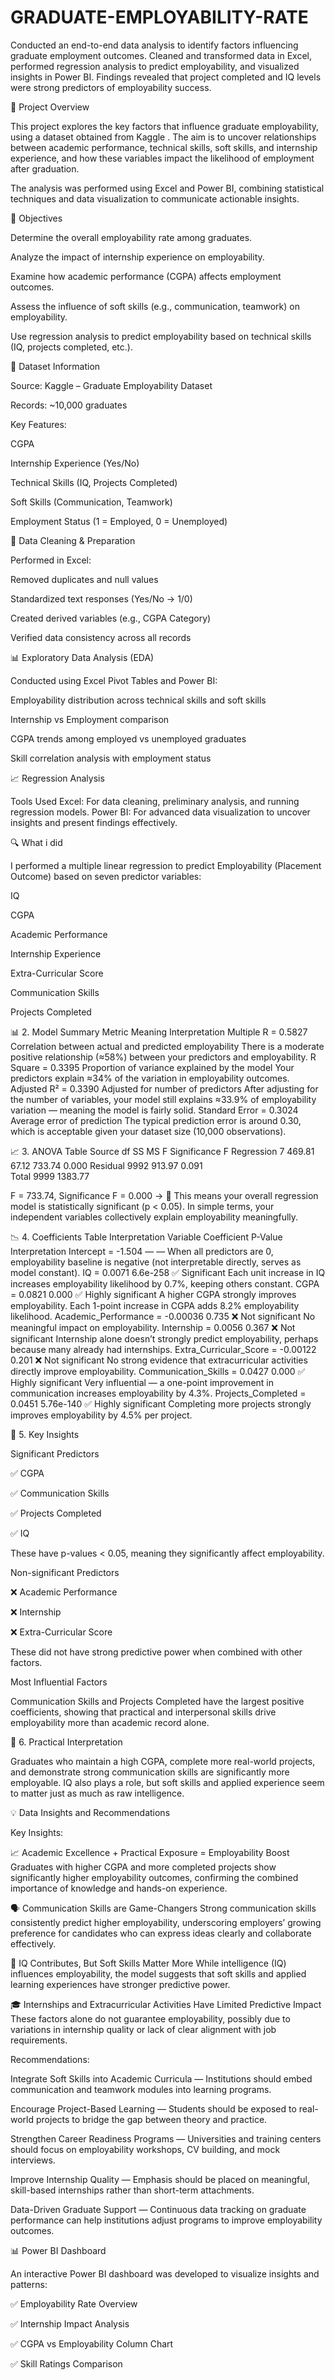 # GRADUATE-EMPLOYABILITY-RATE
Conducted an end-to-end data analysis to identify factors influencing graduate employment outcomes. Cleaned and transformed data in Excel, performed regression analysis to predict employability, and visualized insights in Power BI. Findings revealed that project completed and IQ levels were strong predictors of employability success.


📘 Project Overview

This project explores the key factors that influence graduate employability, using a dataset obtained from Kaggle
. The aim is to uncover relationships between academic performance, technical skills, soft skills, and internship experience, and how these variables impact the likelihood of employment after graduation.

The analysis was performed using Excel and Power BI, combining statistical techniques and data visualization to communicate actionable insights.

🎯 Objectives

Determine the overall employability rate among graduates.

Analyze the impact of internship experience on employability.

Examine how academic performance (CGPA) affects employment outcomes.

Assess the influence of soft skills (e.g., communication, teamwork) on employability.

Use regression analysis to predict employability based on technical skills (IQ, projects completed, etc.).

🧩 Dataset Information

Source: Kaggle – Graduate Employability Dataset

Records: ~10,000 graduates

Key Features:


CGPA

Internship Experience (Yes/No)

Technical Skills (IQ, Projects Completed)

Soft Skills (Communication, Teamwork)

Employment Status (1 = Employed, 0 = Unemployed)

🧹 Data Cleaning & Preparation

Performed in Excel:

Removed duplicates and null values

Standardized text responses (Yes/No → 1/0)

Created derived variables (e.g., CGPA Category)

Verified data consistency across all records

📊 Exploratory Data Analysis (EDA)

Conducted using Excel Pivot Tables and Power BI:

Employability distribution across technical skills and soft skills

Internship vs Employment comparison

CGPA trends among employed vs unemployed graduates

Skill correlation analysis with employment status



📈 Regression Analysis


Tools Used
Excel: For data cleaning, preliminary analysis, and running regression models.
Power BI: For advanced data visualization to uncover insights and present findings effectively.


🔍 What i did

I performed a multiple linear regression to predict Employability (Placement Outcome) based on seven predictor variables:

IQ

CGPA

Academic Performance

Internship Experience

Extra-Curricular Score

Communication Skills

Projects Completed

📊 2. Model Summary
Metric	Meaning	Interpretation
Multiple R = 0.5827	Correlation between actual and predicted employability	There is a moderate positive relationship (≈58%) between your predictors and employability.
R Square = 0.3395	Proportion of variance explained by the model	Your predictors explain ≈34% of the variation in employability outcomes.
Adjusted R² = 0.3390	Adjusted for number of predictors	After adjusting for the number of variables, your model still explains ≈33.9% of employability variation — meaning the model is fairly solid.
Standard Error = 0.3024	Average error of prediction	The typical prediction error is around 0.30, which is acceptable given your dataset size (10,000 observations).

📈 3. ANOVA Table
Source	df	SS	MS	F	Significance F
Regression	7	469.81	67.12	733.74	0.000
Residual	9992	913.97	0.091		
Total	9999	1383.77			

F = 733.74, Significance F = 0.000 →
🔹 This means your overall regression model is statistically significant (p < 0.05).
In simple terms, your independent variables collectively explain employability meaningfully.

📉 4. Coefficients Table Interpretation
Variable	Coefficient	P-Value	Interpretation
Intercept = -1.504	—	—	When all predictors are 0, employability baseline is negative (not interpretable directly, serves as model constant).
IQ = 0.0071	6.6e-258	✅ Significant	Each unit increase in IQ increases employability likelihood by 0.7%, keeping others constant.
CGPA = 0.0821	0.000	✅ Highly significant	A higher CGPA strongly improves employability. Each 1-point increase in CGPA adds 8.2% employability likelihood.
Academic_Performance = -0.00036	0.735	❌ Not significant	No meaningful impact on employability.
Internship = 0.0056	0.367	❌ Not significant	Internship alone doesn’t strongly predict employability, perhaps because many already had internships.
Extra_Curricular_Score = -0.00122	0.201	❌ Not significant	No strong evidence that extracurricular activities directly improve employability.
Communication_Skills = 0.0427	0.000	✅ Highly significant	Very influential — a one-point improvement in communication increases employability by 4.3%.
Projects_Completed = 0.0451	5.76e-140	✅ Highly significant	Completing more projects strongly improves employability by 4.5% per project.


🧠 5. Key Insights

Significant Predictors

✅ CGPA

✅ Communication Skills

✅ Projects Completed

✅ IQ

These have p-values < 0.05, meaning they significantly affect employability.

Non-significant Predictors

❌ Academic Performance

❌ Internship

❌ Extra-Curricular Score

These did not have strong predictive power when combined with other factors.

Most Influential Factors

Communication Skills and Projects Completed have the largest positive coefficients, showing that practical and interpersonal skills drive employability more than academic record alone.


📘 6. Practical Interpretation

Graduates who maintain a high CGPA, complete more real-world projects, and demonstrate strong communication skills are significantly more employable.
IQ also plays a role, but soft skills and applied experience seem to matter just as much as raw intelligence.



💡 Data Insights and Recommendations

Key Insights:

📈 Academic Excellence + Practical Exposure = Employability Boost
Graduates with higher CGPA and more completed projects show significantly higher employability outcomes, confirming the combined importance of knowledge and hands-on experience.

🗣️ Communication Skills are Game-Changers
Strong communication skills consistently predict higher employability, underscoring employers’ growing preference for candidates who can express ideas clearly and collaborate effectively.

🧠 IQ Contributes, But Soft Skills Matter More
While intelligence (IQ) influences employability, the model suggests that soft skills and applied learning experiences have stronger predictive power.

🎓 Internships and Extracurricular Activities Have Limited Predictive Impact
These factors alone do not guarantee employability, possibly due to variations in internship quality or lack of clear alignment with job requirements.

Recommendations:

Integrate Soft Skills into Academic Curricula — Institutions should embed communication and teamwork modules into learning programs.

Encourage Project-Based Learning — Students should be exposed to real-world projects to bridge the gap between theory and practice.

Strengthen Career Readiness Programs — Universities and training centers should focus on employability workshops, CV building, and mock interviews.

Improve Internship Quality — Emphasis should be placed on meaningful, skill-based internships rather than short-term attachments.

Data-Driven Graduate Support — Continuous data tracking on graduate performance can help institutions adjust programs to improve employability outcomes.

📊 Power BI Dashboard

An interactive Power BI dashboard was developed to visualize insights and patterns:

✅ Employability Rate Overview

✅ Internship Impact Analysis

✅ CGPA vs Employability Column Chart

✅ Skill Ratings Comparison






